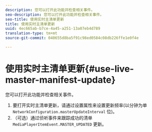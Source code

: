 ```yaml
---
description: 您可以打开此功能并检查相关事件。
seo-description: 您可以打开此功能并检查相关事件。
seo-title: 使用实时主清单更新
title: 使用实时主清单更新
uuid: 4ec665ab-b7ce-4a45-a251-13a07eb4d789
translation-type: tm+mt
source-git-commit: 040655d8ba5f91c98ed0584c08db226ffe1e0f4e

---
```



# 使用实时主清单更新{#use-live-master-manifest-update}

您可以打开此功能并检查相关事件。

1. 要打开实时主清单更新，请通过设置属性来设置更新频率(以分钟为单 `NetworkConfiguration.masterUpdateInterval` 位)。
1. （可选）通过侦听事件来跟踪成功的清单 `MediaPlayerItemEvent.MASTER_UPDATED` 更新。
